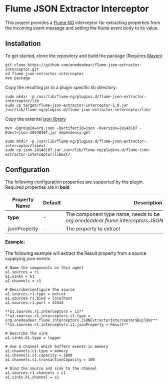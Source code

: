 # Flume JSON Extractor Interceptor

This project provides a [Flume NG](http://flume.apache.org/) interceptor for extracting properties from the incoming event message and setting the flume event body to its value.

## Installation

To get started, clone the repository and build the package (Requires [Maven](http://maven.apache.org/))

```
git clone https://github.com/onedeadear/flume-json-extractor-interceptor.git
cd flume-json-extractor-interceptor
mvn package
```

Copy the resulting jar to a plugin specific lib directory:
```
sudo mkdir -p /usr/lib/flume-ng/plugins.d/flume-json-extractor-interceptor/lib
sudo cp target/flume-json-extractor-interceptor-1.0.jar /usr/lib/flume-ng/plugins.d/flume-json-extractor-interceptor/lib/
```

Copy the external [json library](https://github.com/douglascrockford/JSON-java)
```
mvn -DgroupId=org.json -DartifactId=json -Dversion=20140107 -Ddest=json-20140107.jar dependency:get

sudo mkdir -p /usr/lib/flume-ng/plugins.d/flume-json-extractor-interceptor/libext
sudo cp json-20140107.jar /usr/lib/flume-ng/plugins.d/flume-json-extractor-interceptor/libext/
```

## Configuration

The following configuration properties are supported by the plugin. Required properties are in **bold**

 Property Name         | Default | Description
-----------------------|---------|---------------------------------------------
 **type**              | -       | The component type name, needs to be *org.onedeadear.flume.interceptors.JSONExtractorInterceptor$Builder*
 jsonProperty          | -       | The property to extract

#### Example:

The following example will extract the Result property from a source supplying json events
```
# Name the components on this agent
a1.sources = r1
a1.sinks = k1
a1.channels = c1

# Describe/configure the source
a1.sources.r1.type = netcat
a1.sources.r1.bind = localhost
a1.sources.r1.port = 44444

**a1.sources.r1.interceptors = i1**
**a1.sources.r1.interceptors.i1.type = org.onedeadear.flume.interceptors.JSONExtractorInterceptor$Builder**
**a1.sources.r1.interceptors.i1.jsonProperty = Result**

# Describe the sink
a1.sinks.k1.type = logger

# Use a channel which buffers events in memory
a1.channels.c1.type = memory
a1.channels.c1.capacity = 1000
a1.channels.c1.transactionCapacity = 100

# Bind the source and sink to the channel
a1.sources.r1.channels = c1
a1.sinks.k1.channel = c1

```
